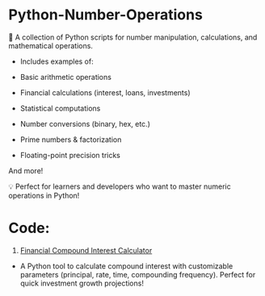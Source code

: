 # Python-Number-Operations
🔢 A collection of Python scripts for number manipulation, calculations, and mathematical operations.

- Includes examples of:

- Basic arithmetic operations

- Financial calculations (interest, loans, investments)

- Statistical computations

- Number conversions (binary, hex, etc.)

- Prime numbers & factorization

- Floating-point precision tricks

And more!

💡 Perfect for learners and developers who want to master numeric operations in Python!

# Code:
1. <a href="https://github.com/DmitryRzhansky/Python-Number-Operations/blob/main/Financial%20Compound%20Interest%20Calculator">Financial Compound Interest Calculator</a>
- A Python tool to calculate compound interest with customizable parameters (principal, rate, time, compounding frequency). Perfect for quick investment growth projections!
